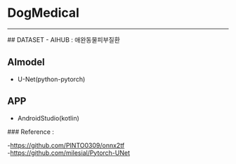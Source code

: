 # DogMedical
<hr>
## DATASET 
- AIHUB : 애완동물피부질환

## AImodel 
- U-Net(python-pytorch)

## APP 
- AndroidStudio(kotlin)

</hr>
### Reference :

-https://github.com/PINTO0309/onnx2tf<br/>
-https://github.com/milesial/Pytorch-UNet
